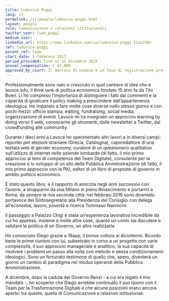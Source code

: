 ```yaml
---
title: Ludovico Poggi
lang: it
permalink: /it/people/ludovico-poggi.html
layout: people
role: Comunicazione e relazioni istituzionali
twitter_user: ludo_poggi
medium_user:
linkedin_url: https://www.linkedin.com/in/ludovico-poggi-212a738/
ref: ludovico-poggi
parent_ref: team
start_date: 1 febbraio 2017
period_provided: fino al 31 dicembre 2019
annual_compensation: € 67.000
approved_by_court: Il decreto di nomina è in fase di registrazione presso la Corte dei Conti
---
```


Professionalmente sono nato e cresciuto in quel cantiere di idee che è lavoce.info, il think tank di politica economica fondato 15 anni fa da Tito Boeri. Lì ho compreso l’importanza di distinguere i fatti dai commenti e la capacità di giudicare il policy making a prescindere dall’appartenenza ideologica. Ho imparato a fare molte cose diverse nello stesso giorno e con pochi mezzi: ufficio stampa, editing, fundraising, social media, organizzazione di eventi. Lavoce mi ha insegnato un approccio learning by doing verso il web, conoscerne gli strumenti, dalle newsletter a Twitter, dal crowdfunding alle community.

Durante i dieci anni a Lavoce ho sperimentato altri lavori e in diversi campi: reporter per elezioni straniere (Grecia, Catalogna), caporedattore di una testata web di gender economy, curatore di un questionario qualitativo sull’utilizzo di internet nelle aziende lombarde (di fatto, il mio primo approccio ai temi di competenza del Team Digitale), consulente per la creazione e lo sviluppo di un sito della Pubblica Amministrazione (di fatto, il mio primo approccio con la PA), editor di un libro di proposte di governo in ambito politico economico.

È stato questo libro, e il rapporto di amicizia negli anni successivi con l’autore, a strapparmi da una Milano in pieno Rinascimento e portarmi a Roma, da sempre la mia seconda città: nel febbraio 2016 sono diventato portavoce del Sottosegretario alla Presidenza del Consiglio con delega all’economia,
lavoro, povertà e ricerca Tommaso Nannicini.

Il passaggio a Palazzo Chigi è stata un’esperienza lavorativa incredibile da cui ho appreso, insieme a molte altre cose, quanto un conto sia discutere e valutare la politica di un Governo, un altro realizzarla.

Ho conosciuto Diego grazie a 18app, il bonus cultura ai diciottenni. Ricordo bene le prime riunioni con lui, subentrato in corso a un progetto con varie complessità, il suo approccio manageriale e analitico, la sua capacità di risolvere i problemi un passo alla volta con metodo e senza condizionamenti ideologici. Sono un fortunato testimone di quello che, spero, diventerà un giorno un cambio di paradigma nel modus operandi della Pubblica Amministrazione.

A dicembre, dopo la caduta del Governo Renzi - a cui era legato il mio mandato -, ho scoperto che Diego avrebbe continuato il suo lavoro con il Team per la Trasformazione Digitale e che alcune posizioni erano ancora aperte: tra queste, quella di Comunicazione e relazioni istituzionali.

